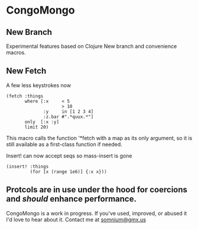 CongoMongo
===========

New Branch
------
Experimental features based on Clojure New branch and convenience macros.

New Fetch
---------
A few less keystrokes now

    (fetch :things
           where [:x     < 5
                         > 10
                  :y     in [1 2 3 4]
                  :z.bar #".*quux.*"]
           only  [:x :y]
           limit 20)
           
This macro calls the function '*fetch
with a map as its only argument, so it
is still available as a first-class
function if needed.

Insert! can now accept seqs so mass-insert is gone

    (insert! :things
             (for [x (range 1e6)] {:x x}))

Protcols are in use under the hood for coercions
and *should* enhance performance.
--------

CongoMongo is a work in progress. If you've used, improved, 
or abused it I'd love to hear about it. Contact me at somnium@gmx.us
